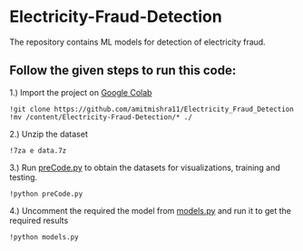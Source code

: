 # Electricity-Fraud-Detection

The repository contains ML models for detection of electricity fraud. 

## Follow the given steps to run this code:

1.) Import the project on [Google Colab](https://colab.research.google.com/)

```
!git clone https://github.com/amitmishra11/Electricity_Fraud_Detection
!mv /content/Electricity-Fraud-Detection/* ./
```

2.) Unzip the dataset

```
!7za e data.7z
```

3.) Run [preCode.py](preCode.py) to obtain the datasets for visualizations, training and testing.

```
!python preCode.py
```

4.) Uncomment the required the model from [models.py](models.py) and run it to get the required results

```
!python models.py
```
